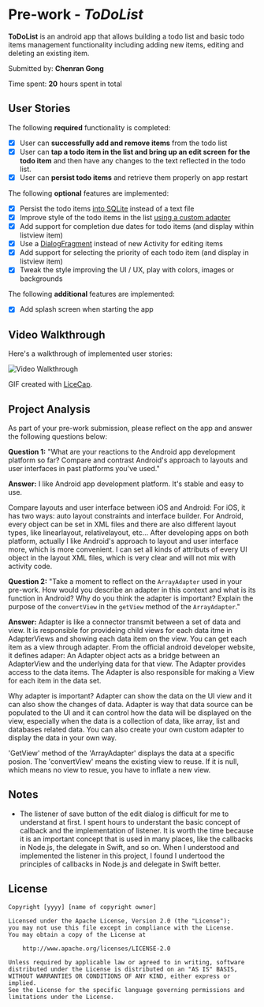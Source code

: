 # Pre-work - *ToDoList*

**ToDoList** is an android app that allows building a todo list and basic todo items management functionality including adding new items, editing and deleting an existing item.

Submitted by: **Chenran Gong**

Time spent: **20** hours spent in total

## User Stories

The following **required** functionality is completed:

* [x] User can **successfully add and remove items** from the todo list
* [x] User can **tap a todo item in the list and bring up an edit screen for the todo item** and then have any changes to the text reflected in the todo list.
* [x] User can **persist todo items** and retrieve them properly on app restart

The following **optional** features are implemented:

* [x] Persist the todo items [into SQLite](http://guides.codepath.com/android/Persisting-Data-to-the-Device#sqlite) instead of a text file
* [x] Improve style of the todo items in the list [using a custom adapter](http://guides.codepath.com/android/Using-an-ArrayAdapter-with-ListView)
* [x] Add support for completion due dates for todo items (and display within listview item)
* [x] Use a [DialogFragment](http://guides.codepath.com/android/Using-DialogFragment) instead of new Activity for editing items
* [x] Add support for selecting the priority of each todo item (and display in listview item)
* [x] Tweak the style improving the UI / UX, play with colors, images or backgrounds

The following **additional** features are implemented:

* [x] Add splash screen when starting the app

## Video Walkthrough

Here's a walkthrough of implemented user stories:

<img src='http://i.imgur.com/link/to/your/gif/file.gif' title='Video Walkthrough' width='' alt='Video Walkthrough' />

GIF created with [LiceCap](http://www.cockos.com/licecap/).

## Project Analysis

As part of your pre-work submission, please reflect on the app and answer the following questions below:

**Question 1:** "What are your reactions to the Android app development platform so far? Compare and contrast Android's approach to layouts and user interfaces in past platforms you've used."

**Answer:** 
I like Android app development platform. It's stable and easy to use. 

Compare layouts and user interface between iOS and Android: For iOS, it has two ways: auto layout constraints and interface builder. For Android, every object can be set in XML files and there are also different layout types, like linearlayout, relativelayout, etc... After developing apps on both platform, actually I like Android's approach to layout and user interface more, which is more convenient. I can set all kinds of attributs of every UI object in the layout XML files, which is very clear and will not mix with activity code.

**Question 2:** "Take a moment to reflect on the `ArrayAdapter` used in your pre-work. How would you describe an adapter in this context and what is its function in Android? Why do you think the adapter is important? Explain the purpose of the `convertView` in the `getView` method of the `ArrayAdapter`."

**Answer:**
Adapter is like a connector transmit between a set of data and view. It is responsible for provideing child views for each data itme in AdapterViews and showing each data item on the view. You can get each item as a view through adapter. From the official android developer website, it defines adaper: An Adapter object acts as a bridge between an AdapterView and the underlying data for that view. The Adapter provides access to the data items. The Adapter is also responsible for making a View for each item in the data set.

Why adapter is important? Adapter can show the data on the UI view and it can also show the changes of data. Adapter is way that data source can be populated to the UI and it can control how the data will be displayed on the view, especially when the data is a collection of data, like array, list and databases related data. You can also create your own custom adapter to display the data in your own way.

'GetView' method of the 'ArrayAdapter' displays the data at a specific posion. The 'convertView' means the existing view to reuse. If it is null, which means no view to resue, you have to inflate a new view.

## Notes

* The listener of save button of the edit dialog is difficult for me to understand at first. I spent hours to understant the basic concept of callback and the implementation of listener. It is worth the time because it is an important concept that is used in many places, like the callbacks in Node.js, the delegate in Swift, and so on. When I understood and implemented the listener in this project, I found I undertood the principles of callbacks in Node.js and delegate in Swift better. 

## License

    Copyright [yyyy] [name of copyright owner]

    Licensed under the Apache License, Version 2.0 (the "License");
    you may not use this file except in compliance with the License.
    You may obtain a copy of the License at

        http://www.apache.org/licenses/LICENSE-2.0

    Unless required by applicable law or agreed to in writing, software
    distributed under the License is distributed on an "AS IS" BASIS,
    WITHOUT WARRANTIES OR CONDITIONS OF ANY KIND, either express or implied.
    See the License for the specific language governing permissions and
    limitations under the License.

